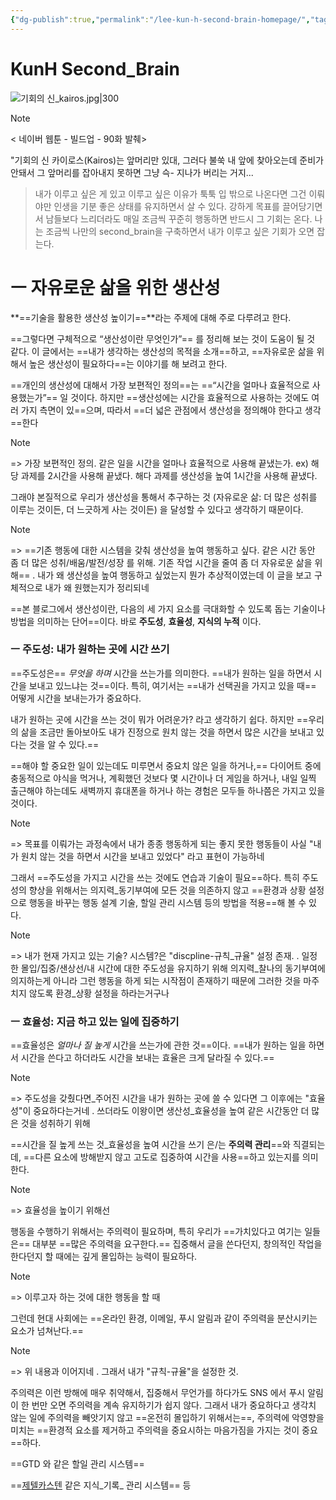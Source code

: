 ```yaml
---
{"dg-publish":true,"permalink":"/lee-kun-h-second-brain-homepage/","tags":["gardenEntry"],"noteIcon":""}
---
```


# KunH Second_Brain

![기회의 신_kairos.jpg|300](/img/user/%EC%B2%A8%EB%B6%80%ED%8C%8C%EC%9D%BC/%EA%B8%B0%ED%9A%8C%EC%9D%98%20%EC%8B%A0_kairos.jpg)

> [!NOTE]
>< 네이버 웹툰 - 빌드업 - 90화 발췌>
> 
> "기회의 신 카이로스(Kairos)는 앞머리만 있대, 그러다 불쑥 내 앞에 찾아오는데 준비가 안돼서 그 앞머리를 잡아내지 못하면 그냥 슥- 지나가 버리는 거지...


>내가 이루고 싶은 게 있고 이루고 싶은 이유가 툭툭 입 밖으로 나온다면 그건 이뤄야만 인생을 기분 좋은 상태를 유지하면서 살 수 있다. 강하게 목표를 끌어당기면서 남들보다 느리더라도 매일 조금씩 꾸준히 행동하면 반드시 그 기회는 온다. 나는 조금씩 나만의 second_brain을 구축하면서 내가 이루고 싶은 기회가 오면 잡는다.


# ㅡ 자유로운 삶을 위한 생산성

**==기술을 활용한 생산성 높이기==**라는 주제에 대해 주로 다루려고 한다.

==그렇다면 구체적으로 “생산성이란 무엇인가”== 를 정리해 보는 것이 도움이 될 것 같다. 이 글에서는 ==내가 생각하는 생산성의 목적을 소개==하고, ==자유로운 삶을 위해서 높은 생산성이 필요하다==는 이야기를 해 보려고 한다.

==개인의 생산성에 대해서 가장 보편적인 정의==는 ==“시간을 얼마나 효율적으로 사용했는가”== 일 것이다. 하지만 ==생산성에는 시간을 효율적으로 사용하는 것에도 여러 가지 측면이 있==으며,
따라서 ==더 넓은 관점에서 생산성을 정의해야 한다고 생각==한다
	
> [!NOTE]
> 	=>
> 	가장 보편적인 정의.
> 	같은 일을 시간을 얼마나 효율적으로 사용해 끝냈는가.
> 	ex)
> 	해당 과제를 2시간을 사용해 끝냈다.
> 	해다 과제를 생산성을 높여 1시간을 사용해 끝냈다.

그래야 본질적으로 우리가 생산성을 통해서 추구하는 것 (자유로운 삶: 더 많은 성취를 이루는 것이든, 더 느긋하게 사는 것이든) 을 달성할 수 있다고 생각하기 때문이다.
	
> [!NOTE]
> =>
> ==기존 행동에 대한 시스템을 갖춰 생산성을 높여 행동하고 싶다.
> 같은 시간 동안 좀 더 많은 성취/배움/발전/성장 를 위해.
> 기존 작업 시간을 줄여 좀 더 자유로운 삶을 위해==
> .
> 내가 왜 생산성을 높여 행동하고 싶었는지 
> 뭔가 추상적이였는데 이 글을 보고 구체적으로 내가 왜 원했는지가 정리되네

==본 블로그에서 생산성이란, 다음의 세 가지 요소를 극대화할 수 있도록 돕는 기술이나 방법을 의미하는 단어==이다. 바로 **주도성**, **효율성**, **지식의 누적** 이다.

### ㅡ 주도성: 내가 원하는 곳에 시간 쓰기

==주도성은== *무엇을 하며* 시간을 쓰는가를 의미한다. ==내가 원하는 일을 하면서 시간을 보내고 있느냐는 것==이다. 특히, 여기서는 ==내가 선택권을 가지고 있을 때== 어떻게 시간을 보내는가가 중요하다.
	
내가 원하는 곳에 시간을 쓰는 것이 뭐가 어려운가? 라고 생각하기 쉽다. 하지만 ==우리의 삶을 조금만 돌아보아도 내가 진정으로 원치 않는 것을 하면서 많은 시간을 보내고 있다는 것을 알 수 있다.==
	
==해야 할 중요한 일이 있는데도 미루면서 중요치 않은 일을 하거나,== 다이어트 중에 충동적으로 야식을 먹거나, 계획했던 것보다 몇 시간이나 더 게임을 하거나, 내일 일찍 출근해야 하는데도 새벽까지 휴대폰을 하거나 하는 경험은 모두들 하나쯤은 가지고 있을 것이다.
	
> [!NOTE]
> 	=>
> 	목표를 이뤄가는 과정속에서
> 	내가 종종 행동하게 되는 좋지 못한 행동들이 사실 
> 	"내가 원치 않는 것을 하면서 시간을 보내고 있었다" 라고 표현이 가능하네
	
그래서 ==주도성을 가지고 시간을 쓰는 것에도 연습과 기술이 필요==하다. 특히 주도성의 향상을 위해서는 의지력_동기부여에 모든 것을 의존하지 않고 ==환경과 상황 설정으로 행동을 바꾸는 행동 설계 기술, 할일 관리 시스템 등의 방법을 적용==해 볼 수 있다.
	
> [!NOTE]
> 	=>
> 	내가 현재 가지고 있는 기술? 시스템?은 
> 	"discpline-규칙_규율" 설정 존재.
> 	.
> 	일정한 몰입/집중/샌상선/내 시간에 대한 주도성을 유지하기 위해 의지력_찰나의 동기부여에 의지하는게 아니라 그런 행동을 하게 되는 시작점이 존재하기 때문에 그러한 것을 마주치지 않도록 환경_상황 설정을 하라는거구나

### ㅡ 효율성: 지금 하고 있는 일에 집중하기
	
==효율성은 *얼마나 질 높게* 시간을 쓰는가에 관한 것==이다. ==내가 원하는 일을 하면서 시간을 쓴다고 하더라도 시간을 보내는 효율은 크게 달라질 수 있다.==
	
> [!NOTE]
> 	=>
> 	주도성을 갖췄다면_주어진 시간을 내가 원하는 곳에 쓸 수 있다면 그 이후에는 "효율성"이 중요하다는거네
> 	.
> 	쓰더라도 이왕이면 생산성_효율성을 높여 같은 시간동안 더 많은 것을 성취하기 위해
	
==시간을 질 높게 쓰는 것_효율성을 높여 시간을 쓰기 은/는 **주의력 관리**==와 직결되는데, ==다른 요소에 방해받지 않고 고도로 집중하여 시간을 사용==하고 있는지를 의미한다.
	
> [!NOTE]
> 	=>
> 	효율성을 높이기 위해선
	
행동을 수행하기 위해서는 주의력이 필요하며, 특히 우리가 ==가치있다고 여기는 일들은== 대부분 ==많은 주의력을 요구한다.== 집중해서 글을 쓴다던지, 창의적인 작업을 한다던지 할 때에는 깊게 몰입하는 능력이 필요하다.
	
> [!NOTE]
> 	=>
> 	이루고자 하는 것에 대한 행동을 할 때
	
그런데 현대 사회에는 ==온라인 환경, 이메일, 푸시 알림과 같이 주의력을 분산시키는 요소가 넘쳐난다.== 
	
> [!NOTE]
> 	=>
> 	위 내용과 이어지네
> 	.
> 	그래서 내가 "규칙-규율"을 설정한 것.
	
주의력은 이런 방해에 매우 취약해서, 집중해서 무언가를 하다가도 SNS 에서 푸시 알림이 한 번만 오면 주의력을 계속 유지하기가 쉽지 않다. 그래서 내가 중요하다고 생각치 않는 일에 주의력을 빼앗기지 않고 ==온전히 몰입하기 위해서는==, 주의력에 악영향을 미치는 ==환경적 요소를 제거하고 주의력을 중요시하는 마음가짐을 가지는 것이 중요==하다.

==GTD 와 같은 할일 관리 시스템==

==[제텔카스텐](https://blog.everglowing.net/2022/02/01/%EC%A0%9C%ED%85%94%EC%B9%B4%EC%8A%A4%ED%85%90-%EC%96%B4%EB%96%BB%EA%B2%8C-%EC%A7%80%EC%8B%9D%EC%9D%84-%EA%B8%B0%EB%A1%9D%ED%95%B4%EC%95%BC-%ED%95%98%EB%8A%94%EA%B0%80/) 같은 지식_기록_ 관리 시스템== 등
